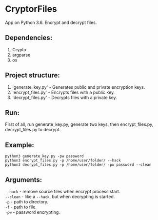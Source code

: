 # CryptorFiles

App on Python 3.6. Encrypt and decrypt files.

## Dependencies:

1. Crypto   
2. argparse   
3. os   

## Project structure:

1. 'generate_key.py' - Generates public and private encryption keys.   
2. 'encrypt_files.py' - Encrypts files with a public key.   
3. 'decrypt_files.py' - Decrypts files with a private key.   

## Run:

First of all, run generate_key.py, generate two keys, then encrypt_files.py, decrypt_files.py to decrypt.

## Example:

`python3 generate_key.py -pw password`   
`python3 encrypt_files.py -p /home/user/folder/ --hack`   
`python3 decrypt_files.py -p /home/user/folder/ -pw password --clean`   

## Arguments:

`--hack` - remove source files when encrypt process start.   
`--clean` - like a `--hack`, but when decrypting is started.   
`-p` - path to directory.   
`-f` - path to file.   
`-pw` - password encrypting.   